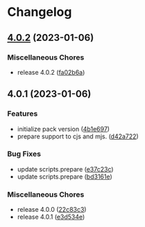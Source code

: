 # Changelog

## [4.0.2](https://github.com/JonDotsoy/envuse.js/compare/v4.0.1...v4.0.2) (2023-01-06)


### Miscellaneous Chores

* release 4.0.2 ([fa02b6a](https://github.com/JonDotsoy/envuse.js/commit/fa02b6a05ce422925f6670ab4967e57f63e06a09))

## 4.0.1 (2023-01-06)


### Features

* initialize pack version ([4b1e697](https://github.com/JonDotsoy/envuse.js/commit/4b1e6979c196a5b8969abe3ff1944dfedbfeef8b))
* prepare support to cjs and mjs. ([d42a722](https://github.com/JonDotsoy/envuse.js/commit/d42a7226d8539809e0fda2f684147b06294d13a5))


### Bug Fixes

* update scripts.prepare ([e37c23c](https://github.com/JonDotsoy/envuse.js/commit/e37c23c30f1ec7ec93e85d083db9a19192d1e1e1))
* update scripts.prepare ([bd3161e](https://github.com/JonDotsoy/envuse.js/commit/bd3161e1f3236dddff78789f5950d0cb4e77b3ee))


### Miscellaneous Chores

* release 4.0.0 ([22c83c3](https://github.com/JonDotsoy/envuse.js/commit/22c83c383ce4dfae1c4a66bc735a7ca00fbeb47f))
* release 4.0.1 ([e3d534e](https://github.com/JonDotsoy/envuse.js/commit/e3d534e83afd059b39490bbab7d4df5b1bb36502))
